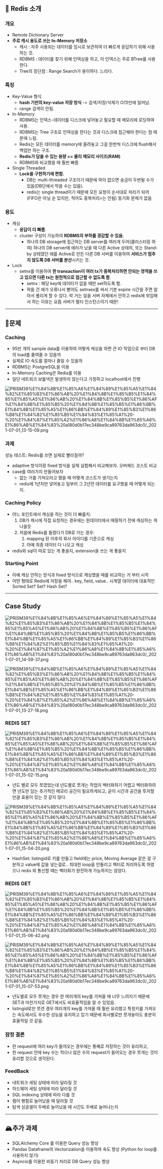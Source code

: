 
## 💾 Redis 소개

### 개요

- Remote Dictionary Server
- **주로 캐시 용도로 쓰는 In-Memory 저장소**
    - 캐시 : 자주 사용되는 데이터를 임시로 보관하여 더 빠르게 응답하기 위해 사용하는 것.
    - RDBMS : 데이터를 찾기 위해 인덱싱을 하고, 이 인덱스는 주로 BTree를 사용한다.
    - Tree의 장단점 : Range Search가 용이하다. 느리다.

### 특징

- Key-Value 형식
    - **hash 기반의 key-value 저장 방식** -> 검색/저장/삭제가 O(1)만에 일어남.
    - range 검색이 안됨.
- In-Memory
    - RDBMS는 인덱스-데이터를 디스크에 넣어놓고 필요할 때 메모리에 로딩하여 사용.
    - RDBMS는 Tree 구조로 인덱싱을 한다는 것과 디스크에 접근해야 한다는 점 때문에 느림.
    - Redis는 모든 데이터를 memory에 올려놓고 그걸 한번씩 디스크에 flush해서 백업만 하는 구조.
    - **Redis가 담을 수 있는 용량 == 물리 메모리 사이즈(RAM)**
    - RDBMS와 비교했을 때 훨씬 빠름
- Single Threaded
    - **Lock을 구현하기에 편함.**
        - DB는 multi-threaded 구조이기 때문에 락이 없으면 송금이 두번될 수가 있음(DB단에서 막을 수는 있음).
        - redis는 single thread이기 때문에 모든 요청이 순서대로 처리가 되어(FIFO은 아닐 순 있지만, 적어도 중복처리>는 안됨) 동기화 문제가 없음

### 용도

- 캐싱
    - **응답이 더 빠름**.
    - cluster 구성이 가능하여 **RDBMS의 부하를 경감할 수 있음**.
        - 하나의 DB storage에 접근하는 DB server를 여러개 두어(클러스터링 하여) 하나의 DB server에 에러가 났을 때 다른 Active 상태의, 또는 Stand-by 상태였던 애를 Active로 만든 다른 DB 서버를 이용하여 **서비스가 멈추지 않도록 DB 서버를 분산**시키는 것.
- Lock
    - setnx를 이용하여 **한 transaction이 여러 tx가 중복처리하면 안되는 영역을 쓰고 있으면 다른 tx는 원천적으로 접근할 수 없도록 함**.
        - setnx : 해당 key에 데이터가 없을 때만 set하도록 함.
        - 락을 건 애가 오류나서 뻗어도 setnxex를 써서 기본 expire 시간을 주면 알아서 풀리게 할 수 있다.
        락 거는 일을 서버 자체에서 안하고 redis에 위임해서 하는 이유는 요즘 서버가 멀티 인스턴스이기 때문!

---

## 🧩문제

### Caching

- 95만 개의 sample data를 이용하여 어떻게 캐싱을 하면 큰 IO 작업으로 부터 DB의 load를 줄여줄 수 있을까
- 실제로 IO 속도를 얼마나 줄일 수 있을까
- RDBMS는 PostgreSQL을 이용
- In-Memory Caching은 Redis를 이용
- 일단 네트워크 보틀넥은 발생하지 않는다고 가정하고 localhost에서 진행

![PRISM39%E1%84%8B%E1%85%A6%E1%84%89%E1%85%A5%E1%84%82%E1%85%B3%E1%86%AB%20%E1%84%8B%E1%85%B5%E1%84%85%E1%85%A5%E1%86%AB%20%E1%84%8B%E1%85%B5%E1%86%AF%E1%84%8B%E1%85%B5%20%E1%84%8B%E1%85%B5%E1%86%BB%E1%84%8B%E1%85%A5%E1%86%BB%E1%84%89%E1%85%B3%E1%86%B8%E1%84%82%E1%85%B5%E1%84%83%E1%85%A1%20-%20%E1%84%87%E1%85%A2%E1%86%A8%E1%84%8B%E1%85%A6%E1%86%AB%E1%84%83%20a180d0b17ec348be9ca89763da963dc0/_2021-07-01_13-15-09.png](PRISM39%E1%84%8B%E1%85%A6%E1%84%89%E1%85%A5%E1%84%82%E1%85%B3%E1%86%AB%20%E1%84%8B%E1%85%B5%E1%84%85%E1%85%A5%E1%86%AB%20%E1%84%8B%E1%85%B5%E1%86%AF%E1%84%8B%E1%85%B5%20%E1%84%8B%E1%85%B5%E1%86%BB%E1%84%8B%E1%85%A5%E1%86%BB%E1%84%89%E1%85%B3%E1%86%B8%E1%84%82%E1%85%B5%E1%84%83%E1%85%A1%20-%20%E1%84%87%E1%85%A2%E1%86%A8%E1%84%8B%E1%85%A6%E1%86%AB%E1%84%83%20a180d0b17ec348be9ca89763da963dc0/_2021-07-01_13-15-09.png)

### 과제

성능 테스트: Redis를 쓰면 실제로 빨라질까? 

- adaptive 방식이랑 fixed 방식을 실제 실험해서 비교해보자. 오버헤드 코스트 비교
- case를 여러가지 만들어보자
    - 없는 거를 가져오라고 했을 때 어떻게 코스트가 생기는지
    - redis에 1년치만 넣어놓고 일부러 그 2년전 데이터를 요구했을 때 어떻게 되는지.

### Caching Policy

- 어느 포인트에서 캐싱을 하는 것이 더 빠를지:
    1. DB가 캐시에 직접 요청하는 경우에는 원데이터에서 매핑하기 전에 캐싱하는 게 나을듯
    2. 처음에 Redis를 들렸다가 DB로 가는 경우:
        1. mapping 된 이후의 회사 아이디를 기준으로 캐싱
        2. 아예 최종 데이터 다 나오고 캐싱
- redis와 sql이 따로 있는 게 좋을지, extension을 쓰는 게 좋을지

### Starting Point

- 아예 캐싱 안하는 방식과 fixed 방식으로 캐싱했을 때를 비교하는 거 부터 시작
- 어떤 형태로 Redis에 저장을 해야.. key, field, value.. 시계열 데이터에 대표적인 Sorted Set? Set? Hash Set?

---

## Case Study

![PRISM39%E1%84%8B%E1%85%A6%E1%84%89%E1%85%A5%E1%84%82%E1%85%B3%E1%86%AB%20%E1%84%8B%E1%85%B5%E1%84%85%E1%85%A5%E1%86%AB%20%E1%84%8B%E1%85%B5%E1%86%AF%E1%84%8B%E1%85%B5%20%E1%84%8B%E1%85%B5%E1%86%BB%E1%84%8B%E1%85%A5%E1%86%BB%E1%84%89%E1%85%B3%E1%86%B8%E1%84%82%E1%85%B5%E1%84%83%E1%85%A1%20-%20%E1%84%87%E1%85%A2%E1%86%A8%E1%84%8B%E1%85%A6%E1%86%AB%E1%84%83%20a180d0b17ec348be9ca89763da963dc0/_2021-07-01_14-59-37.png](PRISM39%E1%84%8B%E1%85%A6%E1%84%89%E1%85%A5%E1%84%82%E1%85%B3%E1%86%AB%20%E1%84%8B%E1%85%B5%E1%84%85%E1%85%A5%E1%86%AB%20%E1%84%8B%E1%85%B5%E1%86%AF%E1%84%8B%E1%85%B5%20%E1%84%8B%E1%85%B5%E1%86%BB%E1%84%8B%E1%85%A5%E1%86%BB%E1%84%89%E1%85%B3%E1%86%B8%E1%84%82%E1%85%B5%E1%84%83%E1%85%A1%20-%20%E1%84%87%E1%85%A2%E1%86%A8%E1%84%8B%E1%85%A6%E1%86%AB%E1%84%83%20a180d0b17ec348be9ca89763da963dc0/_2021-07-01_14-59-37.png)

![PRISM39%E1%84%8B%E1%85%A6%E1%84%89%E1%85%A5%E1%84%82%E1%85%B3%E1%86%AB%20%E1%84%8B%E1%85%B5%E1%84%85%E1%85%A5%E1%86%AB%20%E1%84%8B%E1%85%B5%E1%86%AF%E1%84%8B%E1%85%B5%20%E1%84%8B%E1%85%B5%E1%86%BB%E1%84%8B%E1%85%A5%E1%86%BB%E1%84%89%E1%85%B3%E1%86%B8%E1%84%82%E1%85%B5%E1%84%83%E1%85%A1%20-%20%E1%84%87%E1%85%A2%E1%86%A8%E1%84%8B%E1%85%A6%E1%86%AB%E1%84%83%20a180d0b17ec348be9ca89763da963dc0/_2021-07-01_13-27-18.png](PRISM39%E1%84%8B%E1%85%A6%E1%84%89%E1%85%A5%E1%84%82%E1%85%B3%E1%86%AB%20%E1%84%8B%E1%85%B5%E1%84%85%E1%85%A5%E1%86%AB%20%E1%84%8B%E1%85%B5%E1%86%AF%E1%84%8B%E1%85%B5%20%E1%84%8B%E1%85%B5%E1%86%BB%E1%84%8B%E1%85%A5%E1%86%BB%E1%84%89%E1%85%B3%E1%86%B8%E1%84%82%E1%85%B5%E1%84%83%E1%85%A1%20-%20%E1%84%87%E1%85%A2%E1%86%A8%E1%84%8B%E1%85%A6%E1%86%AB%E1%84%83%20a180d0b17ec348be9ca89763da963dc0/_2021-07-01_13-27-18.png)

### REDIS SET

![PRISM39%E1%84%8B%E1%85%A6%E1%84%89%E1%85%A5%E1%84%82%E1%85%B3%E1%86%AB%20%E1%84%8B%E1%85%B5%E1%84%85%E1%85%A5%E1%86%AB%20%E1%84%8B%E1%85%B5%E1%86%AF%E1%84%8B%E1%85%B5%20%E1%84%8B%E1%85%B5%E1%86%BB%E1%84%8B%E1%85%A5%E1%86%BB%E1%84%89%E1%85%B3%E1%86%B8%E1%84%82%E1%85%B5%E1%84%83%E1%85%A1%20-%20%E1%84%87%E1%85%A2%E1%86%A8%E1%84%8B%E1%85%A6%E1%86%AB%E1%84%83%20a180d0b17ec348be9ca89763da963dc0/_2021-07-01_15-02-15.png](PRISM39%E1%84%8B%E1%85%A6%E1%84%89%E1%85%A5%E1%84%82%E1%85%B3%E1%86%AB%20%E1%84%8B%E1%85%B5%E1%84%85%E1%85%A5%E1%86%AB%20%E1%84%8B%E1%85%B5%E1%86%AF%E1%84%8B%E1%85%B5%20%E1%84%8B%E1%85%B5%E1%86%BB%E1%84%8B%E1%85%A5%E1%86%BB%E1%84%89%E1%85%B3%E1%86%B8%E1%84%82%E1%85%B5%E1%84%83%E1%85%A1%20-%20%E1%84%87%E1%85%A2%E1%86%A8%E1%84%8B%E1%85%A6%E1%86%AB%E1%84%83%20a180d0b17ec348be9ca89763da963dc0/_2021-07-01_15-02-15.png)

- 년도 별로 모두 쪼갰었는데 년도별로 쪼개는 작업이 벡터화하기 어렵고 벡터화하려면 년도만 담는 추가적인 메모리 공간이 필요하게되고, 굳이 시간과 공간을 투자할 만큼 효용이 있는 것 같지 않다.

![PRISM39%E1%84%8B%E1%85%A6%E1%84%89%E1%85%A5%E1%84%82%E1%85%B3%E1%86%AB%20%E1%84%8B%E1%85%B5%E1%84%85%E1%85%A5%E1%86%AB%20%E1%84%8B%E1%85%B5%E1%86%AF%E1%84%8B%E1%85%B5%20%E1%84%8B%E1%85%B5%E1%86%BB%E1%84%8B%E1%85%A5%E1%86%BB%E1%84%89%E1%85%B3%E1%86%B8%E1%84%82%E1%85%B5%E1%84%83%E1%85%A1%20-%20%E1%84%87%E1%85%A2%E1%86%A8%E1%84%8B%E1%85%A6%E1%86%AB%E1%84%83%20a180d0b17ec348be9ca89763da963dc0/_2021-07-01_15-04-20.png](PRISM39%E1%84%8B%E1%85%A6%E1%84%89%E1%85%A5%E1%84%82%E1%85%B3%E1%86%AB%20%E1%84%8B%E1%85%B5%E1%84%85%E1%85%A5%E1%86%AB%20%E1%84%8B%E1%85%B5%E1%86%AF%E1%84%8B%E1%85%B5%20%E1%84%8B%E1%85%B5%E1%86%BB%E1%84%8B%E1%85%A5%E1%86%BB%E1%84%89%E1%85%B3%E1%86%B8%E1%84%82%E1%85%B5%E1%84%83%E1%85%A1%20-%20%E1%84%87%E1%85%A2%E1%86%A8%E1%84%8B%E1%85%A6%E1%86%AB%E1%84%83%20a180d0b17ec348be9ca89763da963dc0/_2021-07-01_15-04-20.png)

- HashSet: listingid로 키를 만들고 field에는 price, Moving Average 같은 걸 구분하고 value에 값을 넣는걸로.. 최대한 loop을 안돌리고 벡터로 처리하도록 하였으나 redis 와 통신할 때는 벡터화가 완전하게 가능하지는 않았다.

### REDIS GET

![PRISM39%E1%84%8B%E1%85%A6%E1%84%89%E1%85%A5%E1%84%82%E1%85%B3%E1%86%AB%20%E1%84%8B%E1%85%B5%E1%84%85%E1%85%A5%E1%86%AB%20%E1%84%8B%E1%85%B5%E1%86%AF%E1%84%8B%E1%85%B5%20%E1%84%8B%E1%85%B5%E1%86%BB%E1%84%8B%E1%85%A5%E1%86%BB%E1%84%89%E1%85%B3%E1%86%B8%E1%84%82%E1%85%B5%E1%84%83%E1%85%A1%20-%20%E1%84%87%E1%85%A2%E1%86%A8%E1%84%8B%E1%85%A6%E1%86%AB%E1%84%83%20a180d0b17ec348be9ca89763da963dc0/_2021-07-01_15-06-42.png](PRISM39%E1%84%8B%E1%85%A6%E1%84%89%E1%85%A5%E1%84%82%E1%85%B3%E1%86%AB%20%E1%84%8B%E1%85%B5%E1%84%85%E1%85%A5%E1%86%AB%20%E1%84%8B%E1%85%B5%E1%86%AF%E1%84%8B%E1%85%B5%20%E1%84%8B%E1%85%B5%E1%86%BB%E1%84%8B%E1%85%A5%E1%86%BB%E1%84%89%E1%85%B3%E1%86%B8%E1%84%82%E1%85%B5%E1%84%83%E1%85%A1%20-%20%E1%84%87%E1%85%A2%E1%86%A8%E1%84%8B%E1%85%A6%E1%86%AB%E1%84%83%20a180d0b17ec348be9ca89763da963dc0/_2021-07-01_15-06-42.png)

![PRISM39%E1%84%8B%E1%85%A6%E1%84%89%E1%85%A5%E1%84%82%E1%85%B3%E1%86%AB%20%E1%84%8B%E1%85%B5%E1%84%85%E1%85%A5%E1%86%AB%20%E1%84%8B%E1%85%B5%E1%86%AF%E1%84%8B%E1%85%B5%20%E1%84%8B%E1%85%B5%E1%86%BB%E1%84%8B%E1%85%A5%E1%86%BB%E1%84%89%E1%85%B3%E1%86%B8%E1%84%82%E1%85%B5%E1%84%83%E1%85%A1%20-%20%E1%84%87%E1%85%A2%E1%86%A8%E1%84%8B%E1%85%A6%E1%86%AB%E1%84%83%20a180d0b17ec348be9ca89763da963dc0/_2021-07-01_15-07-53.png](PRISM39%E1%84%8B%E1%85%A6%E1%84%89%E1%85%A5%E1%84%82%E1%85%B3%E1%86%AB%20%E1%84%8B%E1%85%B5%E1%84%85%E1%85%A5%E1%86%AB%20%E1%84%8B%E1%85%B5%E1%86%AF%E1%84%8B%E1%85%B5%20%E1%84%8B%E1%85%B5%E1%86%BB%E1%84%8B%E1%85%A5%E1%86%BB%E1%84%89%E1%85%B3%E1%86%B8%E1%84%82%E1%85%B5%E1%84%83%E1%85%A1%20-%20%E1%84%87%E1%85%A2%E1%86%A8%E1%84%8B%E1%85%A6%E1%86%AB%E1%84%83%20a180d0b17ec348be9ca89763da963dc0/_2021-07-01_15-07-53.png)

- 년도별로 모두 쪼개는 경우 한 여러개의 key를 가져올 때 너무 느려지기 때문에 SET과 마찬가지로 GET에서도 비효율적임을 알 수 있었음.
- listingid로만 쪼갠 경우 여러개의 key를 가져올 때 훨씬 유리했고 특정키를 가져오는 속도에서도 우수한 성능을 유지하고 있기 때문에 회사별로만 쪼개놓아도 충분히 효율적일 것 같음.

### 잠정 결론

- 한 request에 여러 key가 들어오는 경우에는 통째로 저장하는 것이 유리하고,
- 한 request 안에 key 수는 적으나 많은 수의 request가 들어오는 경우 쪼개는 것이 유리할 것으로 생각된다.

### FeedBack

- 네트워크 세팅 상태에 따라 달라질 것
- 하드웨어 세팅 상태에 따라 달라질 것
- SQL indexing 상태에 따라 다를 것
- 렘이 병렬로 늘어났을 때 달라질 것
- 탐색 싱글셀이 두배로 늘어났을 때 시간도 두배로 늘어나는지

---

## 🏔️추가 과제

- SQLAlchemy Core 를 이용한 Query 성능 향상
- Pandas Dataframe의 Vectorization을 이용하여 속도 향상 (Python for loop를 사용하지 않기)
- Asyncio를 이용한 비동기 처리로 DB Query 성능 향상
